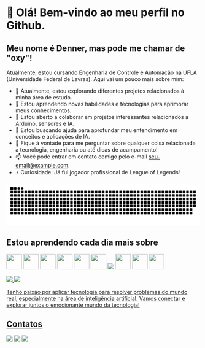 # 👋 Olá! Bem-vindo ao meu perfil no Github.
## Meu nome é Denner, mas pode me chamar de "oxy"!

Atualmente, estou cursando Engenharia de Controle e Automação na UFLA (Universidade Federal de Lavras). Aqui vai um pouco mais sobre mim:

- 🔭 Atualmente, estou explorando diferentes projetos relacionados à minha área de estudo.
- 🌱 Estou aprendendo novas habilidades e tecnologias para aprimorar meus conhecimentos.
- 👯 Estou aberto a colaborar em projetos interessantes relacionados a Arduino, sensores e IA.
- 🤔 Estou buscando ajuda para aprofundar meu entendimento em conceitos e aplicações de IA.
- 💬 Fique à vontade para me perguntar sobre qualquer coisa relacionada a tecnologia, engenharia ou até dicas de acampamento!
- 📫 Você pode entrar em contato comigo pelo e-mail [seu-email@example.com](mailto:seu-email@example.com).
- ⚡ Curiosidade: Já fui jogador profissional de League of Legends!


![Snake animation](https://github.com/DennerCaleare/DennerCaleare/blob/output/github-contribution-grid-snake.svg)

## Estou aprendendo cada dia mais sobre

<img src="https://cdn.jsdelivr.net/gh/devicons/devicon@latest/icons/arduino/arduino-original-wordmark.svg" width="40" height="40"/> <img src="https://cdn.jsdelivr.net/gh/devicons/devicon@latest/icons/c/c-original.svg" width="40" height="40"/>
<img src="https://cdn.jsdelivr.net/gh/devicons/devicon@latest/icons/html5/html5-plain-wordmark.svg" width="40" height="40"/> <img src="https://cdn.jsdelivr.net/gh/devicons/devicon@latest/icons/css3/css3-plain-wordmark.svg" width="40" height="40"/>
<img src="https://cdn.jsdelivr.net/gh/devicons/devicon@latest/icons/javascript/javascript-plain.svg" width="40" height="40"/> <img src="https://cdn.jsdelivr.net/gh/devicons/devicon@latest/icons/python/python-original-wordmark.svg" width="40" height="40"/>
<img src="https://cdn.jsdelivr.net/gh/devicons/devicon@latest/icons/mysql/mysql-original-wordmark.svg" height="40"/> <img src="https://cdn.jsdelivr.net/gh/devicons/devicon@latest/icons/php/php-original.svg" width="40" height="40"/> 
<img src="https://cdn.jsdelivr.net/gh/devicons/devicon@latest/icons/git/git-plain-wordmark.svg" width="40" height="40"/> <img src="https://cdn.jsdelivr.net/gh/devicons/devicon@latest/icons/github/github-original-wordmark.svg" width="40" height="40"/>


<div>
<a href="https://github.com/DennerCaleare">
<img loading="lazy" height="180em" src="https://github-readme-stats.vercel.app/api/top-langs/?username=DennerCaleare&layout=compact&langs_count=7&theme=dracula"/>
<img loading="lazy" height="180em" src="https://github-readme-stats.vercel.app/api?username=DennerCaleare&show_icons=true&theme=dracula&include_all_commits=true&count_private=true"/>
</div>

Tenho paixão por aplicar tecnologia para resolver problemas do mundo real, especialmente na área de inteligência artificial. Vamos conectar e explorar juntos o emocionante mundo da tecnologia!
## Contatos

<div>
<a href="https://instagram.com/DennerCaleare" target="_blank"><img loading="lazy" src="https://img.shields.io/badge/-Instagram-%23E4405F?style=for-the-badge&logo=instagram&logoColor=white" target="_blank"></a>
<a href = "mailto:contato@denner.pf17@gmail.com"><img loading="lazy" src="https://img.shields.io/badge/Gmail-D14836?style=for-the-badge&logo=gmail&logoColor=white" target="_blank"></a>
<a href="https://www.linkedin.com/in/dennercaleare" target="_blank"><img loading="lazy" src="https://img.shields.io/badge/-LinkedIn-%230077B5?style=for-the-badge&logo=linkedin&logoColor=white" target="_blank"></a>   
</div>
